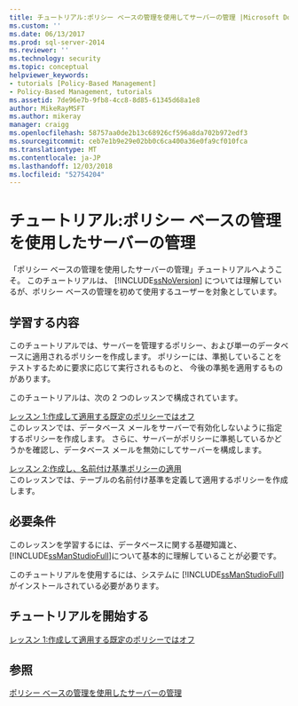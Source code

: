 ```yaml
---
title: チュートリアル:ポリシー ベースの管理を使用してサーバーの管理 |Microsoft Docs
ms.custom: ''
ms.date: 06/13/2017
ms.prod: sql-server-2014
ms.reviewer: ''
ms.technology: security
ms.topic: conceptual
helpviewer_keywords:
- tutorials [Policy-Based Management]
- Policy-Based Management, tutorials
ms.assetid: 7de96e7b-9fb8-4cc8-8d85-61345d68a1e8
author: MikeRayMSFT
ms.author: mikeray
manager: craigg
ms.openlocfilehash: 58757aa0de2b13c68926cf596a8da702b972edf3
ms.sourcegitcommit: ceb7e1b9e29e02bb0c6ca400a36e0fa9cf010fca
ms.translationtype: MT
ms.contentlocale: ja-JP
ms.lasthandoff: 12/03/2018
ms.locfileid: "52754204"
---
```

# <a name="tutorial-administering-servers-by-using-policy-based-management"></a>チュートリアル:ポリシー ベースの管理を使用したサーバーの管理
  「ポリシー ベースの管理を使用したサーバーの管理」チュートリアルへようこそ。 このチュートリアルは、 [!INCLUDE[ssNoVersion](../../includes/ssnoversion-md.md)] については理解しているが、ポリシー ベースの管理を初めて使用するユーザーを対象としています。  
  
## <a name="what-you-will-learn"></a>学習する内容  
 このチュートリアルでは、サーバーを管理するポリシー、および単一のデータベースに適用されるポリシーを作成します。 ポリシーには、準拠していることをテストするために要求に応じて実行されるものと、 今後の準拠を適用するものがあります。  
  
 このチュートリアルは、次の 2 つのレッスンで構成されています。  
  
 [レッスン 1:作成して適用する既定のポリシーではオフ](lesson-1-create-and-apply-an-off-by-default-policy.md)  
 このレッスンでは、データベース メールをサーバーで有効化しないように指定するポリシーを作成します。 さらに、サーバーがポリシーに準拠しているかどうかを確認し、データベース メールを無効にしてサーバーを構成します。  
  
 [レッスン 2:作成し、名前付け基準ポリシーの適用](lesson-2-create-and-apply-a-naming-standards-policy.md)  
 このレッスンでは、テーブルの名前付け基準を定義して適用するポリシーを作成します。  
  
## <a name="requirements"></a>必要条件  
 このレッスンを学習するには、データベースに関する基礎知識と、 [!INCLUDE[ssManStudioFull](../../includes/ssmanstudiofull-md.md)]について基本的に理解していることが必要です。  
  
 このチュートリアルを使用するには、システムに [!INCLUDE[ssManStudioFull](../../includes/ssmanstudiofull-md.md)] がインストールされている必要があります。  
  
## <a name="start-the-tutorial"></a>チュートリアルを開始する  
 [レッスン 1:作成して適用する既定のポリシーではオフ](lesson-1-create-and-apply-an-off-by-default-policy.md)  
  
## <a name="see-also"></a>参照  
 [ポリシー ベースの管理を使用したサーバーの管理](administer-servers-by-using-policy-based-management.md)  
  
  
